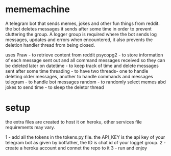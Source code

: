 # mememachine
A telegram bot that sends memes, jokes and other fun things from reddit. the bot deletes messages it sends after some time in order to prevent cluttering the group. A logger group is required where the bot sends log messages, updates and errors when encountered, it also prevents the deletion handler thread from being closed.

uses 
Praw - to retrieve content from reddit
psycopg2 - to store information of each message sent out and all command messages received so they can be deleted later on
datetime - to keep track of time and delete messages sent after some time
threading - to have two threads- one to handle deleting older messages, another to handle commands and messages
telegram - to handle bot messages 
random - to randomly select memes abd jokes to send
time - to sleep the deletor thread

# setup 

the extra files are created to host it on heroku, other services file requirements may vary. 

1 - add all the tokens in the tokens.py file. the API_KEY is the api key of your telegram bot as given by botfather, the ID is chat id of your logget group.
2 - create a heroku account and connet the repo to it
3 - run and enjoy

